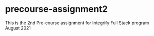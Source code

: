 # precourse-assignment2
This is the 2nd Pre-course assignment for Integrify Full Stack program August 2021
